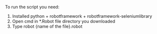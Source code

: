 To run the script you need:
1. Installed python + robotframework + robotframework-seleniumlibrary
2. Open cmd in *.Robot file directory you downloaded
3. Type robot {name of the file}.robot

